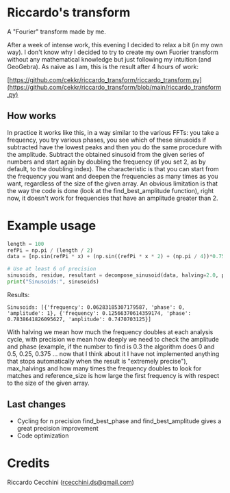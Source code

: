 # Riccardo's transform
A "Fourier" transform made by me.

After a week of intense work, this evening I decided to relax a bit (in my own way). I don't know why I decided to try to create my own Fuorier transform without any mathematical knowledge but just following my intuition (and GeoGebra). As naive as I am, this is the result after 4 hours of work:

[https://github.com/cekkr/riccardo_transform/riccardo_transform.py](https://github.com/cekkr/riccardo_transform/blob/main/riccardo_transform.py)

## How works
In practice it works like this, in a way similar to the various FFTs: you take a frequency, you try various phases, you see which of these sinusoids if subtracted have the lowest peaks and then you do the same procedure with the amplitude. Subtract the obtained sinusoid from the given series of numbers and start again by doubling the frequency (if you set 2, as by default, to the doubling index). The characteristic is that you can start from the frequency you want and deepen the frequencies as many times as you want, regardless of the size of the given array. An obvious limitation is that the way the code is done (look at the find_best_amplitude function), right now, it doesn't work for frequencies that have an amplitude greater than 2.

# Example usage

```python
length = 100
refPi = np.pi / (length / 2)
data = [np.sin(refPi * x) + (np.sin((refPi * x * 2) + (np.pi / 4))*0.75) for x in range(length)]

# Use at least 6 of precision
sinusoids, residue, resultant = decompose_sinusoid(data, halving=2.0, precision=8, max_halvings=10, reference_size=1)
print("Sinusoids:", sinusoids)
```

Results:

```
Sinusoids: [{'frequency': 0.06283185307179587, 'phase': 0, 'amplitude': 1}, {'frequency': 0.12566370614359174, 'phase': 0.7838641826095627, 'amplitude': 0.7470703125}]
```

With halving we mean how much the frequency doubles at each analysis cycle, with precision we mean how deeply we need to check the amplitude and phase (example, if the number to find is 0.3 the algorithm does 0 and 0.5, 0.25, 0.375 ... now that I think about it I have not implemented anything that stops automatically when the result is "extremely precise"), max_halvings and how many times the frequency doubles to look for matches and reference_size is how large the first frequency is with respect to the size of the given array.

## Last changes
- Cycling for n precision find_best_phase and find_best_amplitude gives a great precision improvement
- Code optimization

# Credits

Riccardo Cecchini (rcecchini.ds@gmail.com)